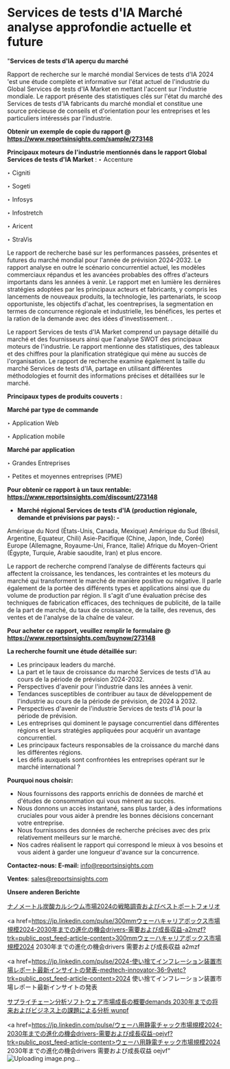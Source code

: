# Services de tests d'IA Marché analyse approfondie actuelle et future

"<strong>Services de tests d'IA aperçu du marché</strong>

Rapport de recherche sur le marché mondial Services de tests d'IA 2024 'est une étude complète et informative sur l'état actuel de l'industrie du Global Services de tests d'IA Market en mettant l'accent sur l'industrie mondiale. Le rapport présente des statistiques clés sur l'état du marché des Services de tests d'IA fabricants du marché mondial et constitue une source précieuse de conseils et d'orientation pour les entreprises et les particuliers intéressés par l'industrie.

<strong>Obtenir un exemple de copie du rapport @ <a href=https://www.reportsinsights.com/sample/273148>https://www.reportsinsights.com/sample/273148</a></strong>

<strong>Principaux moteurs de l'industrie mentionnés dans le rapport Global Services de tests d'IA Market</strong> :
‣ Accenture

‣ Cigniti

‣ Sogeti

‣ Infosys

‣ Infostretch

‣ Aricent

‣ StraVis

Le rapport de recherche basé sur les performances passées, présentes et futures du marché mondial pour l'année de prévision 2024-2032. Le rapport analyse en outre le scénario concurrentiel actuel, les modèles commerciaux répandus et les avancées probables des offres d'acteurs importants dans les années à venir. Le rapport met en lumière les dernières stratégies adoptées par les principaux acteurs et fabricants, y compris les lancements de nouveaux produits, la technologie, les partenariats, le scoop opportuniste, les objectifs d'achat, les coentreprises, la segmentation en termes de concurrence régionale et industrielle, les bénéfices, les pertes et la ration de la demande avec des idées d'investissement. .

Le rapport Services de tests d'IA Market comprend un paysage détaillé du marché et des fournisseurs ainsi que l'analyse SWOT des principaux moteurs de l'industrie. Le rapport mentionne des statistiques, des tableaux et des chiffres pour la planification stratégique qui mène au succès de l'organisation. Le rapport de recherche examine également la taille du marché Services de tests d'IA, partage en utilisant différentes méthodologies et fournit des informations précises et détaillées sur le marché.

<strong>Principaux types de produits couverts :</strong>

<strong>Marché par type de commande</strong>

‣ Application Web

‣ Application mobile

<strong>Marché par application</strong>

‣ Grandes Entreprises

‣ Petites et moyennes entreprises (PME)

<strong>Pour obtenir ce rapport à un taux rentable: <a href=https://www.reportsinsights.com/discount/273148>https://www.reportsinsights.com/discount/273148</a></strong>
<ul>
  <li><strong>Marché régional Services de tests d'IA (production régionale, demande et prévisions par pays): -</strong></li>
</ul>
Amérique du Nord (États-Unis, Canada, Mexique)
Amérique du Sud (Brésil, Argentine, Equateur, Chili)
Asie-Pacifique (Chine, Japon, Inde, Corée)
Europe (Allemagne, Royaume-Uni, France, Italie)
Afrique du Moyen-Orient (Égypte, Turquie, Arabie saoudite, Iran) et plus encore.

Le rapport de recherche comprend l’analyse de différents facteurs qui affectent la croissance, les tendances, les contraintes et les moteurs du marché qui transforment le marché de manière positive ou négative. Il parle également de la portée des différents types et applications ainsi que du volume de production par région. Il s'agit d'une évaluation précise des techniques de fabrication efficaces, des techniques de publicité, de la taille de la part de marché, du taux de croissance, de la taille, des revenus, des ventes et de l'analyse de la chaîne de valeur.

<strong>Pour acheter ce rapport, veuillez remplir le formulaire @   <a href=https://www.reportsinsights.com/buynow/273148>https://www.reportsinsights.com/buynow/273148</a></strong>

<strong>La recherche fournit une étude détaillée sur:</strong>
<ul>
  <li>Les principaux leaders du marché.</li>
  <li>La part et le taux de croissance du marché Services de tests d'IA au cours de la période de prévision 2024-2032.</li>
  <li>Perspectives d'avenir pour l'industrie dans les années à venir.</li>
  <li>Tendances susceptibles de contribuer au taux de développement de l'industrie au cours de la période de prévision, de 2024 à 2032.</li>
  <li>Perspectives d'avenir de l'industrie Services de tests d'IA pour la période de prévision.</li>
  <li>Les entreprises qui dominent le paysage concurrentiel dans différentes régions et leurs stratégies appliquées pour acquérir un avantage concurrentiel.</li>
  <li>Les principaux facteurs responsables de la croissance du marché dans les différentes régions.</li>
  <li>Les défis auxquels sont confrontées les entreprises opérant sur le marché international ?</li>
</ul>
<strong>Pourquoi nous choisir:</strong>
<ul>
  <li>Nous fournissons des rapports enrichis de données de marché et d'études de consommation qui vous mènent au succès.</li>
  <li>Nous donnons un accès instantané, sans plus tarder, à des informations cruciales pour vous aider à prendre les bonnes décisions concernant votre entreprise.</li>
  <li>Nous fournissons des données de recherche précises avec des prix relativement meilleurs sur le marché.</li>
  <li>Nos cadres réalisent le rapport qui correspond le mieux à vos besoins et vous aident à garder une longueur d'avance sur la concurrence.</li>
</ul>
<strong>Contactez-nous:
</strong><strong>E-mail:</strong> <a href=mailto:info@reportsinsights.com>info@reportsinsights.com</a>

<strong>Ventes</strong>: <a href=mailto:sales@reportsinsights.com>sales@reportsinsights.com</a>

<strong>Unsere anderen Berichte</strong>

<a href=https://www.linkedin.com/pulse/ナノメートル炭酸カルシウム市場2024の戦略調査およびベストポートフォリオ-reports-insights-expert-wdjdf/>ナノメートル炭酸カルシウム市場2024の戦略調査およびベストポートフォリオ</a>

<a href=https://jp.linkedin.com/pulse/300mmウェーハキャリアボックス市場規模2024-2030年までの進化の機会drivers-需要および成長収益-a2mzf?trk=public_post_feed-article-content>300mmウェーハキャリアボックス市場規模2024 2030年までの進化の機会drivers 需要および成長収益 a2mzf</a>

<a href=https://jp.linkedin.com/pulse/2024-使い捨てインフレーション装置市場レポート最新インサイトの発表-medtech-innovator-36-9yetc?trk=public_post_feed-article-content>2024 使い捨てインフレーション装置市場レポート最新インサイトの発表</a>

<a href=https://www.linkedin.com/pulse/サプライチェーン分析ソフトウェア市場成長の概要demands-2030年までの将来およびビジネス上の課題による分析-wunpf/>サプライチェーン分析ソフトウェア市場成長の概要demands 2030年までの将来およびビジネス上の課題による分析 wunpf</a>

<a href=https://jp.linkedin.com/pulse/ウェーハ用静電チャック市場規模2024-2030年までの進化の機会drivers-需要および成長収益-oejvf?trk=public_post_feed-article-content>ウェーハ用静電チャック市場規模2024 2030年までの進化の機会drivers 需要および成長収益 oejvf</a>"
![Uploading image.png…]()
